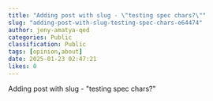 ```yaml
---
title: "Adding post with slug - \"testing spec chars?\""
slug: "adding-post-with-slug-testing-spec-chars-e64474"
author: jeny-amatya-qed
categories: Public
classification: Public
tags: [opinion,about]
date: 2025-01-23 02:47:21 
likes: 0
---
```


Adding post with slug - "testing spec chars?"